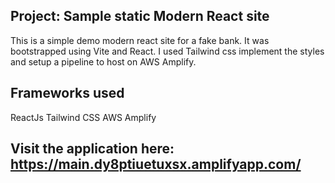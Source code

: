 ## Project: Sample static Modern React site

This is a simple demo modern react site for a fake bank. It was bootstrapped using Vite and React. I used Tailwind css implement the styles and setup a pipeline to host on AWS Amplify.

## Frameworks used
ReactJs
Tailwind CSS
AWS Amplify

## Visit the application here: https://main.dy8ptiuetuxsx.amplifyapp.com/